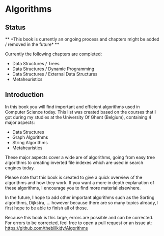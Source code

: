 # Algorithms

## Status
** \*This book is currently an ongoing process and chapters might be added / removed in the future\* **

Currently the following chapters are completed:
* Data Structures / Trees
* Data Structures / Dynamic Programming
* Data Structures / External Data Structures
* Metaheuristics

## Introduction
In this book you will find important and efficient algorithms used in Computer Science today. This list was created based on the courses that I got during my studies at the University Of Ghent (Belgium), containing 4 major aspects:

* Data Structures
* Graph Algorithms
* String Algorithms
* Metaheuristics 

These major aspects cover a wide are of algorithms, going from easy tree algorithms to creating inverted file indexes which are used in search engines today.

Please note that this book is created to give a quick overview of the algorithms and how they work. If you want a more in depth explanation of these algorithms, I encourage you to find more material elsewhere.

In the future, I hope to add other important algorithms such as the Sorting algorithms, Dijkstra, ... however because there are so many topics already, I first hope to be able to finish all of those.

Because this book is this large, errors are possible and can be corrected. For errors to be corrected, feel free to open a pull request or an issue at: https://github.com/thebillkidy/Algorithms 

